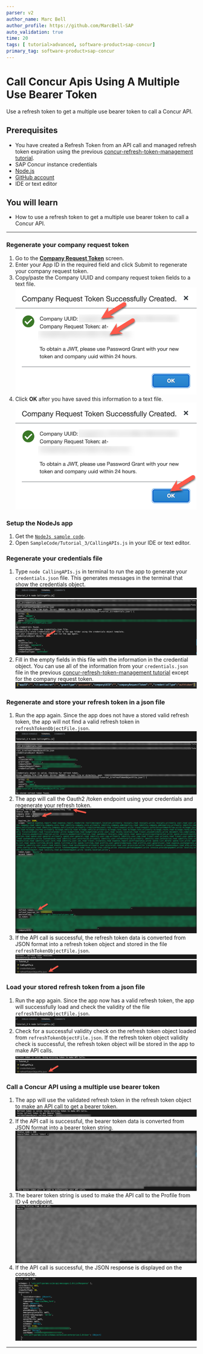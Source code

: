 ```yaml
---
parser: v2
author_name: Marc Bell
author_profile: https://github.com/MarcBell-SAP
auto_validation: true
time: 20
tags: [ tutorial>advanced, software-product>sap-concur]
primary_tag: software-product>sap-concur
---
```


# Call Concur Apis Using A Multiple Use Bearer Token
<!-- description --> Use a refresh token to get a multiple use bearer token to call a Concur API.

## Prerequisites
 - You have created a Refresh Token from an API call and managed refresh token expiration using the previous [concur-refresh-token-management tutorial](https://developers.sap.com/tutorials/concur-refresh-token-management.html).
 - SAP Concur instance credentials
 - [Node.js](https://nodejs.org/)
 - [GitHub account](https://github.com/)
 - IDE or text editor


## You will learn
  - How to use a refresh token to get a multiple use bearer token to call a Concur API.

---

### Regenerate your company request token
1. Go to the [**Company Request Token**](https://www.concursolutions.com/nui/authadmin/companytokens) screen.
2. Enter your App ID in the required field and click Submit to regenerate your company request token.
3. Copy/paste the Company UUID and company request token fields to a text file.
        <!-- border -->![image](img/company-request-token-created.png)
4. Click **OK** after you have saved this information to a text file.
        <!-- border -->![image](img/company-request-token-created-ok.png)

### Setup the NodeJs app
1. Get the [`NodeJs sample code`](https://github.com/SAP-samples/concur-api-samplecode).
2. Open ``SampleCode/Tutorial_3/CallingAPIs.js`` in your IDE or text editor.

### Regenerate your credentials file
1. Type ``node CallingAPIs.js`` in terminal to run the app to generate your ``credentials.json`` file. This generates messages in the terminal that show the credentials object.
        <!-- border -->![image](img/run-concur-calling-apis-app.png)
        <!-- border -->![image](img/run-concur-calling-apis-app-generate-file.png)
2. Fill in the empty fields in this file with the information in the credential object. You can use all of the information from your ``credentials.json`` file in the previous [concur-refresh-token-management tutorial](https://developers.sap.com/tutorials/concur-refresh-token-management.html) except for the company request token.
        <!-- border -->![image](img/credentials-json.png)

### Regenerate and store your refresh token in a json file
1. Run the app again. Since the app does not have a stored valid refresh token, the app will not find a valid refresh token in ``refreshTokenObjectFile.json``.
        <!-- border -->![image](img/run-concur-calling-apis-app.png)
        <!-- border -->![image](img/no-stored-refresh-token-found.png)
2. The app will call the Oauth2 /token endpoint using your credentials and regenerate your refresh token.
        <!-- border -->![image](img/regenerate-refresh-token.png)
3. If the API call is successful, the refresh token data is converted from JSON format into a refresh token object and stored in the file ``refreshTokenObjectFile.json``.
        <!-- border -->![image](img/stored-refresh-token.png)
        <!-- border -->![image](img/refresh-token-object-file.png)

### Load your stored refresh token from a json file
1. Run the app again. Since the app now has a valid refresh token, the app will successfully load and check the validity of the file ``refreshTokenObjectFile.json``.
        <!-- border -->![image](img/run-concur-calling-apis-app.png)
2. Check for a successful validity check on the refresh token object loaded from ``refreshTokenObjectFile.json``. If the refresh token object validity check is successful, the refresh token object will be stored in the app to make API calls.
        <!-- border -->![image](img/loaded-refresh-token-valid.png)
        <!-- border -->![image](img/refresh-token-object-file.png)

### Call a Concur API using a multiple use bearer token
1. The app will use the validated refresh token in the refresh token object to make an API call to get a bearer token.
        <!-- border -->![image](img/refresh-token-get-bearer-token.png)
2. If the API call is successful, the bearer token data is converted from JSON format into a bearer token string.
        <!-- border -->![image](img/bearer-token-conversion.png)
3. The bearer token string is used to make the API call to the Profile from ID v4 endpoint.
        <!-- border -->![image](img/bearer-token-call-api.png)
4. If the API call is successful, the JSON response is displayed on the console.
        <!-- border -->![image](img/successful-api-call.png)


---
